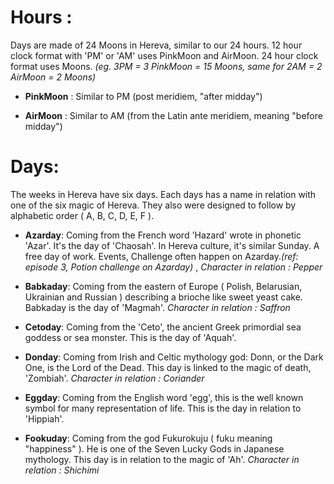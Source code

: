 # Hours :
Days are made of 24 Moons in Hereva, similar to our 24 hours. 12 hour clock format with 'PM' or 'AM' uses PinkMoon and AirMoon. 24 hour clock format uses Moons. _(eg. 3PM = 3 PinkMoon = 15 Moons, same for 2AM = 2 AirMoon = 2 Moons)_

* **PinkMoon** : Similar to PM (post meridiem, "after midday")


* **AirMoon** :
Similar to AM (from the Latin ante meridiem, meaning "before midday")


# Days:
The weeks in Hereva have six days. Each days has a name in relation with one of the six magic of Hereva. They also were designed to follow by alphabetic order ( A, B, C, D, E, F ).

* **Azarday**: Coming from the French word 'Hazard' wrote in phonetic 'Azar'. It's the day of 'Chaosah'. In Hereva culture, it's similar Sunday. A free day of work. Events, Challenge often happen on Azarday._(ref: episode 3, Potion challenge on Azarday)_ , _Character in relation : Pepper_


* **Babkaday**: Coming from the eastern of Europe ( Polish, Belarusian, Ukrainian and Russian ) describing a brioche like sweet yeast cake. Babkaday is the day of 'Magmah'. _Character in relation : Saffron_


* **Cetoday**: Coming from the 'Ceto', the ancient Greek primordial sea goddess or sea monster. This is the day of 'Aquah'.


* **Donday**: Coming from Irish and Celtic mythology god:  Donn, or the Dark One, is the Lord of the Dead. This day is linked to the magic of death, 'Zombiah'. _Character in relation : Coriander_


* **Eggday**: Coming from the English word 'egg', this is the well known symbol for many representation of life. This is the day in relation to 'Hippiah'.


* **Fookuday**: Coming from the god Fukurokuju ( fuku meaning "happiness" ). He is one of the Seven Lucky Gods in Japanese mythology. This day is in relation to the magic of 'Ah'. _Character in relation : Shichimi_
